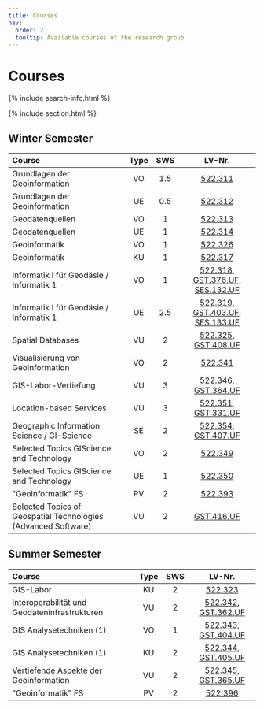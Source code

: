 ```yaml
---
title: Courses
nav:
  order: 2
  tooltip: Available courses of the research group
---
```


# <i class="fas fa-tools"></i>Courses

{% include search-info.html %}

{% include section.html %}

## Winter Semester

| Course                                    | Type | SWS | LV-Nr. |
| :----                                     | :----: | :----: | :----: |
| Grundlagen der Geoinformation             |  VO   |  1.5 |  [522.311](https://online.tugraz.at/tug_online/wbLv.wbShowLVDetail?pStpSpNr=338662)  |
| Grundlagen der Geoinformation             |  UE   |  0.5 |  [522.312](https://online.tugraz.at/tug_online/wbLv.wbShowLVDetail?pStpSpNr=336316)  |
| Geodatenquellen                           |  VO   |  1   |  [522.313](https://online.tugraz.at/tug_online/wbLv.wbShowLVDetail?pStpSpNr=337652)  |
| Geodatenquellen                           |  UE   |  1   |  [522.314](https://online.tugraz.at/tug_online/wbLv.wbShowLVDetail?pStpSpNr=337609)  |
| Geoinformatik                             |  VO   |  1   |  [522.326](https://online.tugraz.at/tug_online/wbLv.wbShowLVDetail?pStpSpNr=337839)  |
| Geoinformatik                             |  KU   |  1   |  [522.317](https://online.tugraz.at/tug_online/wbLv.wbShowLVDetail?pStpSpNr=337254)  |
| Informatik I für Geodäsie / Informatik 1  |  VO   |  1   |  [522.318](https://online.tugraz.at/tug_online/wbLv.wbShowLVDetail?pStpSpNr=338890), [GST.376.UF](https://online.tugraz.at/tug_online/wbLv.wbShowLVDetail?pStpSpNr=339051), [SES.132.UF](https://online.tugraz.at/tug_online/wbLv.wbShowLVDetail?pStpSpNr=339252)   |
| Informatik I für Geodäsie / Informatik 1  |  UE   |  2.5 |  [522.319](https://online.tugraz.at/tug_online/wbLv.wbShowLVDetail?pStpSpNr=337277), [GST.403.UF](https://online.tugraz.at/tug_online/wbLv.wbShowLVDetail?pStpSpNr=338591), [SES.133.UF](https://online.tugraz.at/tug_online/wbLv.wbShowLVDetail?pStpSpNr=337841)   |
| Spatial Databases                         |  VU   |  2   |  [522.325](https://online.tugraz.at/tug_online/wbLv.wbShowLVDetail?pStpSpNr=337846), [GST.408.UF](https://online.tugraz.at/tug_online/wbLv.wbShowLVDetail?pStpSpNr=339394)    |
| Visualisierung von Geoinformation         |  VO   |  2   |  [522.341](https://online.tugraz.at/tug_online/wbLv.wbShowLVDetail?pStpSpNr=338108)  |
| GIS-Labor-Vertiefung                      |  VU   |  3   |  [522.346](https://online.tugraz.at/tug_online/wbLv.wbShowLVDetail?pStpSpNr=337380), [GST.364.UF](https://online.tugraz.at/tug_online/wbLv.wbShowLVDetail?pStpSpNr=339473)   |
| Location-based Services                   |  VU   |  3   |  [522.351](https://online.tugraz.at/tug_online/wbLv.wbShowLVDetail?pStpSpNr=339170), [GST.331.UF](https://online.tugraz.at/tug_online/wbLv.wbShowLVDetail?pStpSpNr=339205)   |
| Geographic Information Science / GI-Science       |  SE  |  2   |  [522.354](https://online.tugraz.at/tug_online/wbLv.wbShowLVDetail?pStpSpNr=337292), [GST.407.UF](https://online.tugraz.at/tug_online/wbLv.wbShowLVDetail?pStpSpNr=337895)   |
| Selected Topics GIScience and Technology  |  VO   |  2   |  [522.349](https://online.tugraz.at/tug_online/wbLv.wbShowLVDetail?pStpSpNr=336373)   |
| Selected Topics GIScience and Technology  |  UE   |  1   |  [522.350](https://online.tugraz.at/tug_online/wbLv.wbShowLVDetail?pStpSpNr=337327)   |
| "Geoinformatik" FS                        |  PV   |  2   |  [522.393](https://online.tugraz.at/tug_online/wbLv.wbShowLVDetail?pStpSpNr=338369)   |
| Selected Topics of Geospatial Technologies (Advanced Software) | VU | 2 | [GST.416.UF](https://online.tugraz.at/tug_online/wbLv.wbShowLVDetail?pStpSpNr=339402) |

## Summer Semester

| Course                                          | Type | SWS | LV-Nr. |
| :----                                           | :----: | :----: | :----: |
| GIS-Labor                                       |  KU   |  2   |  [522.323](https://online.tugraz.at/tug_online/wbLv.wbShowLVDetail?pStpSpNr=333627)|
| Interoperabilität und Geodateninfrastrukturen   |  VU   |  2   |  [522.342](https://online.tugraz.at/tug_online/wbLv.wbShowLVDetail?pStpSpNr=335763), [GST.362.UF](https://online.tugraz.at/tug_online/wbLv.wbShowLVDetail?pStpSpNr=335419)|
| GIS Analysetechniken (1)                           |  VO   |  1   |  [522.343](https://online.tugraz.at/tug_online/wbLv.wbShowLVDetail?pStpSpNr=335041), [GST.404.UF](https://online.tugraz.at/tug_online/wbLv.wbShowLVDetail?pStpSpNr=334310)   |
| GIS Analysetechniken (1)                           |  KU   |  2   |  [522.344](https://online.tugraz.at/tug_online/wbLv.wbShowLVDetail?pStpSpNr=335702), [GST.405.UF](https://online.tugraz.at/tug_online/wbLv.wbShowLVDetail?pStpSpNr=333474)   |
| Vertiefende Aspekte der Geoinformation          |  VU   |  2   |  [522.345](https://online.tugraz.at/tug_online/wbLv.wbShowLVDetail?pStpSpNr=334460), [GST.365.UF](https://online.tugraz.at/tug_online/wbLv.wbShowLVDetail?pStpSpNr=333465)   |
| "Geoinformatik" FS                              |  PV   |  2   |  [522.396](https://online.tugraz.at/tug_online/wbLv.wbShowLVDetail?pStpSpNr=334282)|
